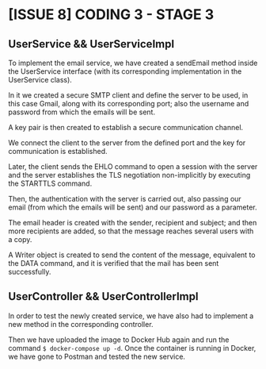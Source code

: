 # [ISSUE 8] CODING 3 - STAGE 3

## UserService && UserServiceImpl

To implement the email service, we have created a sendEmail method inside the UserService interface (with its corresponding implementation in the UserService class). 

In it we created a secure SMTP client and define the server to be used, in this case Gmail, along with its corresponding port; also the username and password from which the emails will be sent. 

A key pair is then created to establish a secure communication channel. 

We connect the client to the server from the defined port and the key for communication is established. 

Later, the client sends the EHLO command to open a session with the server and the server establishes the TLS negotiation non-implicitly by executing the STARTTLS command.

Then, the authentication with the server is carried out, also passing our email (from which the emails will be sent) and our password as a parameter.

The email header is created with the sender, recipient and subject; and then more recipients are added, so that the message reaches several users with a copy. 

A Writer object is created to send the content of the message, equivalent to the DATA command, and it is verified that the mail has been sent successfully.

## UserController && UserControllerImpl

In order to test the newly created service, we have also had to implement a new method in the corresponding controller.

Then we have uploaded the image to Docker Hub again and run the command `$ docker-compose up -d`. Once the container is running in Docker, we have gone to Postman and tested the new service.
